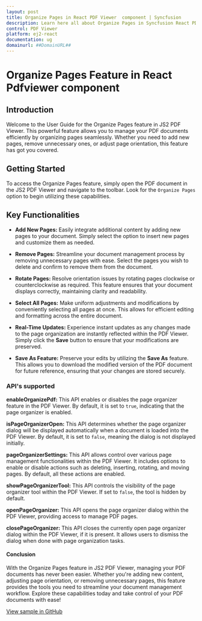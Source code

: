 ```yaml
---
layout: post
title: Organize Pages in React PDF Viewer  component | Syncfusion
description: Learn here all about Organize Pages in Syncfusion React PDF Viewer  component of Syncfusion Essential JS 2 and more.
control: PDF Viewer 
platform: ej2-react
documentation: ug
domainurl: ##DomainURL##
---
```


# Organize Pages Feature in React Pdfviewer component
 
## Introduction

Welcome to the User Guide for the Organize Pages feature in JS2 PDF Viewer. This powerful feature allows you to manage your PDF documents efficiently by organizing pages seamlessly. Whether you need to add new pages, remove unnecessary ones, or adjust page orientation, this feature has got you covered.
 
## Getting Started

To access the Organize Pages feature, simply open the PDF document in the JS2 PDF Viewer and navigate to the toolbar. Look for the `Organize Pages` option to begin utilizing these capabilities.
 
## Key Functionalities

- **Add New Pages:** Easily integrate additional content by adding new pages to your document. Simply select the option to insert new pages and customize them as needed.

- **Remove Pages:** Streamline your document management process by removing unnecessary pages with ease. Select the pages you wish to delete and confirm to remove them from the document.
 
- **Rotate Pages:** Resolve orientation issues by rotating pages clockwise or counterclockwise as required. This feature ensures that your document displays correctly, maintaining clarity and readability.
 
- **Select All Pages:** Make uniform adjustments and modifications by conveniently selecting all pages at once. This allows for efficient editing and formatting across the entire document.
 
- **Real-Time Updates:** Experience instant updates as any changes made to the page organization are instantly reflected within the PDF Viewer. Simply click the **Save** button to ensure that your modifications are preserved.
 
- **Save As Feature:** Preserve your edits by utilizing the **Save As** feature. This allows you to download the modified version of the PDF document for future reference, ensuring that your changes are stored securely.

### API's supported

**enableOrganizePdf:** This API enables or disables the page organizer feature in the PDF Viewer. By default, it is set to `true`, indicating that the page organizer is enabled.

**isPageOrganizerOpen:** This API determines whether the page organizer dialog will be displayed automatically when a document is loaded into the PDF Viewer. By default, it is set to `false`, meaning the dialog is not displayed initially.

**pageOrganizerSettings:** This API allows control over various page management functionalities within the PDF Viewer. It includes options to enable or disable actions such as deleting, inserting, rotating, and moving pages. By default, all these actions are enabled.

**showPageOrganizerTool:** This API controls the visibility of the page organizer tool within the PDF Viewer. If set to `false`, the tool is hidden by default.

**openPageOrganizer:** This API opens the page organizer dialog within the PDF Viewer, providing access to manage PDF pages.

**closePageOrganizer:** This API closes the currently open page organizer dialog within the PDF Viewer, if it is present. It allows users to dismiss the dialog when done with page organization tasks.

#### Conclusion

With the Organize Pages feature in JS2 PDF Viewer, managing your PDF documents has never been easier. Whether you're adding new content, adjusting page orientation, or removing unnecessary pages, this feature provides the tools you need to streamline your document management workflow. Explore these capabilities today and take control of your PDF documents with ease!

[View sample in GitHub](https://github.com/SyncfusionExamples/react-pdf-viewer-examples/tree/master/How%20to/Organize%20pdf)